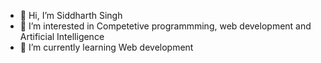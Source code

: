 - 👋 Hi, I’m Siddharth Singh
- 👀 I’m interested in Competetive programmming, web development and Artificial Intelligence
- 🌱 I’m currently learning Web development

<!---
sidd0902/sidd0902 is a ✨ special ✨ repository because its `README.md` (this file) appears on your GitHub profile.
You can click the Preview link to take a look at your changes.
--->

